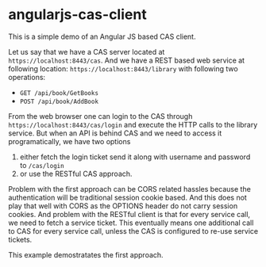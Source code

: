 # angularjs-cas-client
This is a simple demo of an Angular JS based CAS client.

Let us say that we have a CAS server located at `https://localhost:8443/cas`.
And we have a REST based web service at following location: `https://localhost:8443/library` with following two operations:
- `GET /api/book/GetBooks`
- `POST /api/book/AddBook`

From the web browser one can login to the CAS through `https://localhost:8443/cas/login` and execute the HTTP calls to the library service.
But when an API is behind CAS and we need to access it programatically, we have two options 
1. either fetch the login ticket send it along with username and password to `/cas/login` 
2. or use the RESTful CAS approach.

Problem with the first approach can be CORS related hassles because the authentication will be traditional session cookie based. And this does not play that well with CORS as the OPTIONS header do not carry session cookies.
And problem with the RESTful client is that for every service call, we need to fetch a service ticket. This eventually means one additional call to CAS for every service call, unless the CAS is configured to re-use service tickets.

This example demostratates the first approach.
